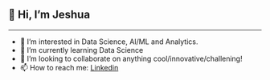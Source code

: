 ## 👋 Hi, I’m Jeshua
----------------------------------------------------------
- 👀 I’m interested in Data Science, AI/ML and Analytics.
- 🌱 I’m currently learning Data Science
- 💞️ I’m looking to collaborate on anything cool/innovative/challening!
- 📫 How to reach me: [Linkedin](https://www.linkedin.com/in/jeshua-cespedes/)

<!---
jeshuacn/jeshuacn is a ✨ special ✨ repository because its `README.md` (this file) appears on your GitHub profile.
You can click the Preview link to take a look at your changes.
--->

